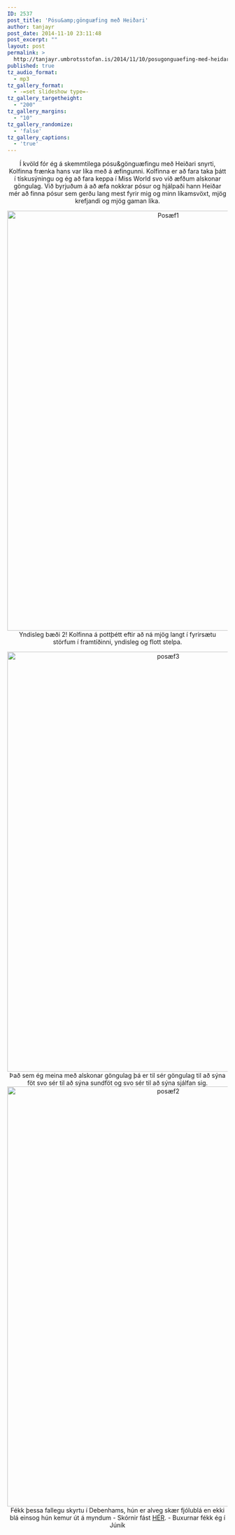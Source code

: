 ```yaml
---
ID: 2537
post_title: 'Pósu&amp;gönguæfing með Heiðari'
author: tanjayr
post_date: 2014-11-10 23:11:48
post_excerpt: ""
layout: post
permalink: >
  http://tanjayr.umbrotsstofan.is/2014/11/10/posugonguaefing-med-heidari/
published: true
tz_audio_format:
  - mp3
tz_gallery_format:
  - -=set slideshow type=-
tz_gallery_targetheight:
  - "200"
tz_gallery_margins:
  - "10"
tz_gallery_randomize:
  - 'false'
tz_gallery_captions:
  - 'true'
---
```

<p style="text-align: center;">Í kvöld fór ég á skemmtilega pósu&amp;gönguæfingu með Heiðari snyrti, Kolfinna frænka hans var líka með á æfingunni. Kolfinna er að fara taka þátt í tískusýningu og ég að fara keppa í Miss World svo við æfðum alskonar göngulag. Við byrjuðum á að æfa nokkrar pósur og hjálpaði hann Heiðar mér að finna pósur sem gerðu lang mest fyrir mig og minn líkamsvöxt, mjög krefjandi og mjög gaman líka.</p>
<p style="text-align: center;"><img class="aligncenter size-full wp-image-2538" src="http://www.tanjayr.com/wp-content/uploads/2014/11/Posæf1.jpg" alt="Posæf1" width="720" height="960" />Yndisleg bæði 2! Kolfinna á pottþétt eftir að ná mjög langt í fyrirsætu störfum í framtíðinni, yndisleg og flott stelpa.</p>
<p style="text-align: center;"><img class="aligncenter size-full wp-image-2539" src="http://www.tanjayr.com/wp-content/uploads/2014/11/posæf3.jpg" alt="posæf3" width="720" height="960" />Það sem ég meina með alskonar göngulag þá er til sér göngulag til að sýna föt svo sér til að sýna sundföt og svo sér til að sýna sjálfan sig.
<img class="aligncenter size-full wp-image-2540" src="http://www.tanjayr.com/wp-content/uploads/2014/11/posæf2.jpg" alt="posæf2" width="720" height="960" />Fékk þessa fallegu skyrtu í Debenhams, hún er alveg skær fjólublá en ekki blá einsog hún kemur út á myndum - Skórnir fást <a title="HÉR" href="http://www.chineselaundry.com/chinese-laundry/tippy-top--teaser-platform-sandal-4490" target="_blank">HÉR</a>. - Buxurnar fékk ég í Júník</p>
